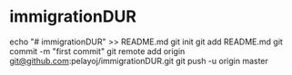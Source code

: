 # immigrationDUR
echo "# immigrationDUR" >> README.md
git init
git add README.md
git commit -m "first commit"
git remote add origin git@github.com:pelayoj/immigrationDUR.git
git push -u origin master
